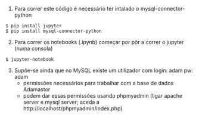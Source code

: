 1. Para correr este código é necessário ter intalado o mysql-connector-python

``` 
$ pip install jupyter
$ pip install mysql-connector-python
```
2. Para correr os notebooks (.ipynb) começar por pôr a correr o jupyter (numa consola)

```
$ jupyter-notebook
``` 

3. Supõe-se ainda que no MySQL existe um utilizador com
    login: adam
    pw: adam
    - permissões necessários para trabalhar com a base de dados Adamastor 
    - podem dar essas permissões usando phpmyadmin 
        (ligar apache server e mysql server; aceda a http://localhost/phpmyadmin/index.php)